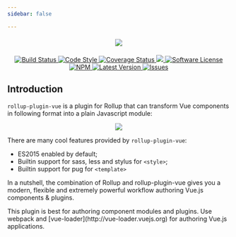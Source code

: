 ```yaml
---
sidebar: false

---
```


<div class="text-xs-center" align="center" style="margin: 20px">
  <img src="/assets/images/logo.png">
</div>

<p align="center">
  <a href="https://circleci.com/gh/vuejs/rollup-plugin-vue">
    <img src="https://circleci.com/gh/vuejs/rollup-plugin-vue.svg?style=svg" alt="Build Status" />
  </a>
  <a href="http://standardjs.com">
    <img src="https://img.shields.io/badge/code%20style-standard-brightgreen.svg" alt="Code Style" />
  </a>
  <a href="https://coveralls.io/github/znck/rollup-plugin-vue?branch=master">
    <img src="https://coveralls.io/repos/github/znck/rollup-plugin-vue/badge.svg?branch=master&style=flat-square" alt="Coverage Status" />
  </a>
  <a href="https://www.codacy.com/app/vuejs/rollup-plugin-vue">
    <img src="https://api.codacy.com/project/badge/grade/e3402df0135240c29a1d25bab93932a0"/>
  </a>
  <a href="LICENSE">
    <img src="https://img.shields.io/badge/license-MIT-brightgreen.svg?style=flat-square" alt="Software License" />
  </a>
  <a href="https://npmjs.org/package/rollup-plugin-vue">
    <img src="https://img.shields.io/npm/v/rollup-plugin-vue.svg?style=flat-square" alt="NPM" />
  </a>
  <a href="https://github.com/vuejs/rollup-plugin-vue/releases">
    <img src="https://img.shields.io/github/release/vuejs/rollup-plugin-vue.svg?style=flat-square" alt="Latest Version" />
  </a>

  <a href="https://github.com/vuejs/rollup-plugin-vue/issues">
    <img src="https://img.shields.io/github/issues/vuejs/rollup-plugin-vue.svg?style=flat-square" alt="Issues" />
  </a>
</p>

## Introduction
`rollup-plugin-vue` is a plugin for Rollup that can transform Vue components in following format into a plain Javascript module:

<div class="text-xs-center" align="center" style="margin: 0 20px">
  <img src="/assets/images/vue-component.png">
</div>

There are many cool features provided by `rollup-plugin-vue`:
- ES2015 enabled by default;
- Builtin support for sass, less and stylus for `<style>`;
- Builtin support for pug for `<template>`

In a nutshell, the combination of Rollup and rollup-plugin-vue gives you a modern, flexible and extremely powerful workflow authoring Vue.js components & plugins.

<p class="tip">
This plugin is best for authoring component modules and plugins. Use webpack and [vue-loader](http://vue-loader.vuejs.org) for authoring Vue.js applications.
</p>
